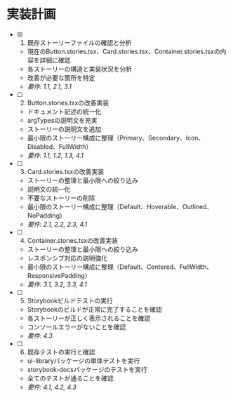 # 実装計画

- [x] 1. 既存ストーリーファイルの確認と分析
  - 現在のButton.stories.tsx、Card.stories.tsx、Container.stories.tsxの内容を詳細に確認
  - 各ストーリーの構造と実装状況を分析
  - 改善が必要な箇所を特定
  - _要件: 1.1, 2.1, 3.1_

- [ ] 2. Button.stories.tsxの改善実装
  - ドキュメント記述の統一化
  - argTypesの説明文を充実
  - ストーリーの説明文を追加
  - 最小限のストーリー構成に整理（Primary、Secondary、Icon、Disabled、FullWidth）
  - _要件: 1.1, 1.2, 1.3, 4.1_

- [ ] 3. Card.stories.tsxの改善実装
  - ストーリーの整理と最小限への絞り込み
  - 説明文の統一化
  - 不要なストーリーの削除
  - 最小限のストーリー構成に整理（Default、Hoverable、Outlined、NoPadding）
  - _要件: 2.1, 2.2, 2.3, 4.1_

- [ ] 4. Container.stories.tsxの改善実装
  - ストーリーの整理と最小限への絞り込み
  - レスポンシブ対応の説明強化
  - 最小限のストーリー構成に整理（Default、Centered、FullWidth、ResponsivePadding）
  - _要件: 3.1, 3.2, 3.3, 4.1_

- [ ] 5. Storybookビルドテストの実行
  - Storybookのビルドが正常に完了することを確認
  - 各ストーリーが正しく表示されることを確認
  - コンソールエラーがないことを確認
  - _要件: 4.3_

- [ ] 6. 既存テストの実行と確認
  - ui-libraryパッケージの単体テストを実行
  - storybook-docsパッケージのテストを実行
  - 全てのテストが通ることを確認
  - _要件: 4.1, 4.2, 4.3_